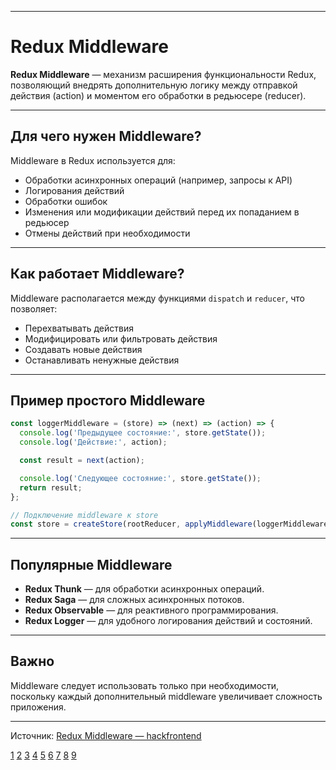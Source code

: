 
---

# Redux Middleware

**Redux Middleware** — механизм расширения функциональности Redux, позволяющий внедрять дополнительную логику между отправкой действия (action) и моментом его обработки в редьюсере (reducer).

---

## Для чего нужен Middleware?

Middleware в Redux используется для:

- Обработки асинхронных операций (например, запросы к API)
- Логирования действий
- Обработки ошибок
- Изменения или модификации действий перед их попаданием в редьюсер
- Отмены действий при необходимости

---

## Как работает Middleware?

Middleware располагается между функциями `dispatch` и `reducer`, что позволяет:

- Перехватывать действия
- Модифицировать или фильтровать действия
- Создавать новые действия
- Останавливать ненужные действия

---

## Пример простого Middleware

```js
const loggerMiddleware = (store) => (next) => (action) => {
  console.log('Предыдущее состояние:', store.getState());
  console.log('Действие:', action);

  const result = next(action);

  console.log('Следующее состояние:', store.getState());
  return result;
};

// Подключение middleware к store
const store = createStore(rootReducer, applyMiddleware(loggerMiddleware));
```

---

## Популярные Middleware

- **Redux Thunk** — для обработки асинхронных операций.
- **Redux Saga** — для сложных асинхронных потоков.
- **Redux Observable** — для реактивного программирования.
- **Redux Logger** — для удобного логирования действий и состояний.

---

## Важно

Middleware следует использовать только при необходимости, поскольку каждый дополнительный middleware увеличивает сложность приложения.

---

Источник: [Redux Middleware — hackfrontend](https://www.hackfrontend.com/docs/redux/redux-middleware)

[1](https://www.hackfrontend.com/docs/redux/redux-middleware)
[2](https://ru.hexlet.io/courses/js-redux-toolkit/lessons/middlewares/theory_unit)
[3](https://reactdev.ru/libs/redux/react-redux/middleware-usiliteli/)
[4](https://webtricks-master.ru/reactjs/pishem-svoj-middleware-dlya-redux/)
[5](https://habr.com/ru/companies/otus/articles/863002/)
[6](https://education.yandex.ru/handbook/flutter/article/redux-prodvinutie-kontseptsii)
[7](https://rajdee.gitbooks.io/redux-in-russian/content/docs/api/applyMiddleware.html)
[8](https://habr.com/ru/articles/851224/)
[9](https://www.youtube.com/watch?v=du6oECKM3MY)
